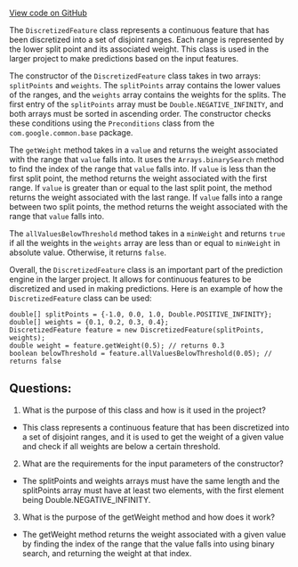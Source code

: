 [View code on GitHub](https://github.com/misbahsy/the-algorithm/src/java/com/twitter/search/common/util/ml/prediction_engine/DiscretizedFeature.java)

The `DiscretizedFeature` class represents a continuous feature that has been discretized into a set of disjoint ranges. Each range is represented by the lower split point and its associated weight. This class is used in the larger project to make predictions based on the input features.

The constructor of the `DiscretizedFeature` class takes in two arrays: `splitPoints` and `weights`. The `splitPoints` array contains the lower values of the ranges, and the `weights` array contains the weights for the splits. The first entry of the `splitPoints` array must be `Double.NEGATIVE_INFINITY`, and both arrays must be sorted in ascending order. The constructor checks these conditions using the `Preconditions` class from the `com.google.common.base` package.

The `getWeight` method takes in a `value` and returns the weight associated with the range that `value` falls into. It uses the `Arrays.binarySearch` method to find the index of the range that `value` falls into. If `value` is less than the first split point, the method returns the weight associated with the first range. If `value` is greater than or equal to the last split point, the method returns the weight associated with the last range. If `value` falls into a range between two split points, the method returns the weight associated with the range that `value` falls into.

The `allValuesBelowThreshold` method takes in a `minWeight` and returns `true` if all the weights in the `weights` array are less than or equal to `minWeight` in absolute value. Otherwise, it returns `false`.

Overall, the `DiscretizedFeature` class is an important part of the prediction engine in the larger project. It allows for continuous features to be discretized and used in making predictions. Here is an example of how the `DiscretizedFeature` class can be used:

```
double[] splitPoints = {-1.0, 0.0, 1.0, Double.POSITIVE_INFINITY};
double[] weights = {0.1, 0.2, 0.3, 0.4};
DiscretizedFeature feature = new DiscretizedFeature(splitPoints, weights);
double weight = feature.getWeight(0.5); // returns 0.3
boolean belowThreshold = feature.allValuesBelowThreshold(0.05); // returns false
```
## Questions: 
 1. What is the purpose of this class and how is it used in the project?
- This class represents a continuous feature that has been discretized into a set of disjoint ranges, and it is used to get the weight of a given value and check if all weights are below a certain threshold.
2. What are the requirements for the input parameters of the constructor?
- The splitPoints and weights arrays must have the same length and the splitPoints array must have at least two elements, with the first element being Double.NEGATIVE_INFINITY.
3. What is the purpose of the getWeight method and how does it work?
- The getWeight method returns the weight associated with a given value by finding the index of the range that the value falls into using binary search, and returning the weight at that index.